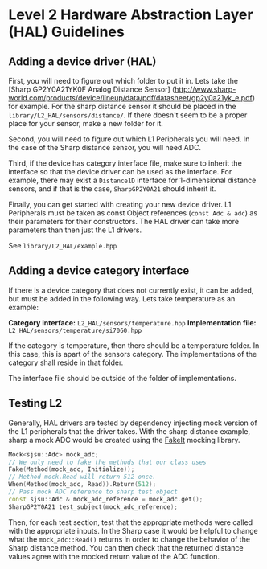 # Level 2 Hardware Abstraction Layer (HAL) Guidelines

## Adding a device driver (HAL)

First, you will need to figure out which folder to put it in. Lets take the
[Sharp GP2Y0A21YK0F Analog Distance Sensor]
(http://www.sharp-world.com/products/device/lineup/data/pdf/datasheet/gp2y0a21yk_e.pdf)
for example. For the sharp distance sensor it should be placed in the
`library/L2_HAL/sensors/distance/`. If there doesn't seem to be a proper
place for your sensor, make a new folder for it.

Second, you will need to figure out which L1 Peripherals you will need.
In the case of the Sharp distance sensor, you will need ADC.

Third, if the device has category interface file, make sure to inherit
the interface so that the device driver can be used as the interface.
For example, there may exist a `Distance1D` interface for 1-dimensional
distance sensors, and if that is the case, `SharpGP2Y0A21` should
inherit it.

Finally, you can get started with creating your new device driver. L1
Peripherals must be taken as const Object references (`const Adc & adc`)
as their parameters for their constructors. The HAL driver can take more
parameters than then just the L1 drivers.

See `library/L2_HAL/example.hpp`

## Adding a device category interface

If there is a device category that does not currently exist, it can be
added, but must be added in the following way. Lets take temperature as
an example:

**Category interface:** `L2_HAL/sensors/temperature.hpp`
**Implementation file:** `L2_HAL/sensors/temperature/si7060.hpp`

If the category is temperature, then there should be a temperature
folder. In this case, this is apart of the sensors category. The
implementations of the category shall reside in that folder.

The interface file should be outside of the folder of implementations.

## Testing L2

Generally, HAL drivers are tested by dependency injecting mock version
of the L1 peripherals that the driver takes. With the sharp distance
example, sharp a mock ADC would be created using the
[FakeIt](https://github.com/eranpeer/FakeIt) mocking library.

``` c++
Mock<sjsu::Adc> mock_adc;
// We only need to fake the methods that our class uses
Fake(Method(mock_adc, Initialize));
// Method mock.Read will return 512 once.
When(Method(mock_adc, Read)).Return(512);
// Pass mock ADC reference to sharp test object
const sjsu::Adc & mock_adc_reference = mock_adc.get();
SharpGP2Y0A21 test_subject(mock_adc_reference);
```

Then, for each test section, test that the appropriate methods were
called with the appropriate inputs. In the Sharp case it would be
helpful to change what the `mock_adc::Read()` returns in order to change
the behavior of the Sharp distance method. You can then check that the
returned distance values agree with the mocked return value of the ADC
function.
